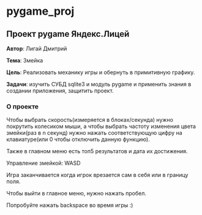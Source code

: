# pygame_proj
## Проект pygame Яндекс.Лицей

**Автор**: Лигай Дмитрий

**Тема**: Змейка

**Цель**: Реализовать механику игры и обернуть в примитивную графику.

**Задачи**: изучить СУБД sqlite3 и модуль pygame и применить знания в создании приложения, защитить проект.

### О проекте
Чтобы выбрать скорость(измеряется в блоках/секунда) нужно покрутить колесиком мыши, а чтобы выбрать частоту изменения цвета змейки(раз в n секунд) нужно нажать соответствующую цифру на клавиатуре(или 0 чтобы отключить данную функцию).

Также в главном меню есть топ5 результатов и дата их достижения.

Управление змейкой: WASD

Игра заканчивается когда игрок врезается сам в себя или в границу поля.

Чтобы выйти в главное меню, нужно нажать пробел.

Попробуйте нажать backspace во время игры :)
